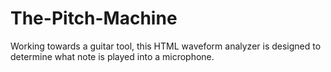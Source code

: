 # The-Pitch-Machine
Working towards a guitar tool, this HTML waveform analyzer is designed to determine what note is played into a microphone.
